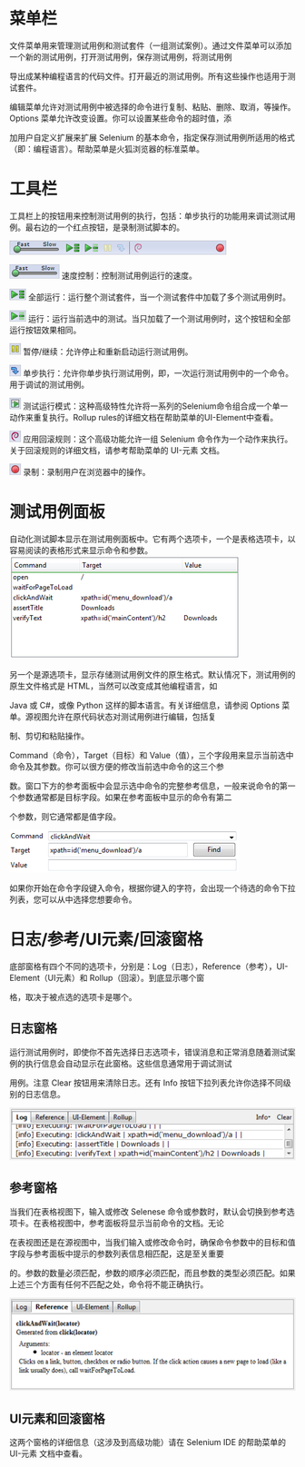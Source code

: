 # 菜单栏

文件菜单用来管理测试用例和测试套件（一组测试案例）。通过文件菜单可以添加一个新的测试用例，打开测试用例，保存测试用例，将测试用例

导出成某种编程语言的代码文件。打开最近的测试用例。所有这些操作也适用于测试套件。

编辑菜单允许对测试用例中被选择的命令进行复制、粘贴、删除、取消，等操作。Options 菜单允许改变设置。你可以设置某些命令的超时值，添

加用户自定义扩展来扩展 Selenium 的基本命令，指定保存测试用例所适用的格式（即：编程语言）。帮助菜单是火狐浏览器的标准菜单。

# 工具栏

工具栏上的按钮用来控制测试用例的执行，包括：单步执行的功能用来调试测试用例。最右边的一个红点按钮，是录制测试脚本的。

![](img/1.png)

![](img/2.png) 速度控制：控制测试用例运行的速度。

![](img/3.png) 全部运行：运行整个测试套件，当一个测试套件中加载了多个测试用例时。

![](img/4.png) 运行：运行当前选中的测试。当只加载了一个测试用例时，这个按钮和全部运行按钮效果相同。

![](img/5.png) 暂停/继续：允许停止和重新启动运行测试用例。

![](img/6.png) 单步执行：允许你单步执行测试用例，即，一次运行测试用例中的一个命令。用于调试的测试用例。

![](img/7.png) 测试运行模式：这种高级特性允许将一系列的Selenium命令组合成一个单一动作来重复执行。Rollup rules的详细文档在帮助菜单的UI-Element中查看。

![](img/8.png) 应用回滚规则：这个高级功能允许一组 Selenium 命令作为一个动作来执行。关于回滚规则的详细文档，请参考帮助菜单的 UI-元素 文档。

![](img/9.png) 录制：录制用户在浏览器中的操作。

# 测试用例面板

自动化测试脚本显示在测试用例面板中。它有两个选项卡，一个是表格选项卡，以容易阅读的表格形式来显示命令和参数。
![](img/10.png)

另一个是源选项卡，显示存储测试用例文件的原生格式。默认情况下，测试用例的原生文件格式是 HTML，当然可以改变成其他编程语言，如 

Java 或 C#，或像 Python 这样的脚本语言。有关详细信息，请参阅 Options 菜单。源视图允许在原代码状态对测试用例进行编辑，包括复

制、剪切和粘贴操作。

Command（命令），Target（目标）和 Value（值），三个字段用来显示当前选中命令及其参数。你可以很方便的修改当前选中命令的这三个参

数。窗口下方的参考面板中会显示选中命令的完整参考信息，一般来说命令的第一个参数通常都是目标字段。如果在参考面板中显示的命令有第二

个参数，则它通常都是值字段。

![](img/11.png)

如果你开始在命令字段键入命令，根据你键入的字符，会出现一个待选的命令下拉列表，您可以从中选择您想要命令。

# 日志/参考/UI元素/回滚窗格

底部窗格有四个不同的选项卡，分别是：Log（日志），Reference（参考），UI-Element（UI元素）和 Rollup（回滚）。到底显示哪个窗

格，取决于被点选的选项卡是哪个。


## 日志窗格

运行测试用例时，即使你不首先选择日志选项卡，错误消息和正常消息随着测试案例的执行信息会自动显示在此窗格。这些信息通常用于调试测试

用例。注意 Clear 按钮用来清除日志。还有 Info 按钮下拉列表允许你选择不同级别的日志信息。

![](img/12.png)

## 参考窗格

当我们在表格视图下，输入或修改 Selenese 命令或参数时，默认会切换到参考选项卡。在表格视图中，参考面板将显示当前命令的文档。无论

在表视图还是在源视图中，当我们输入或修改命令时，确保命令参数中的目标和值字段与参考面板中提示的参数列表信息相匹配，这是至关重要

的。参数的数量必须匹配，参数的顺序必须匹配，而且参数的类型必须匹配。如果上述三个方面有任何不匹配之处，命令将不能正确执行。

![](img/13.png)

## UI元素和回滚窗格

这两个窗格的详细信息（这涉及到高级功能）请在 Selenium IDE 的帮助菜单的 UI-元素 文档中查看。
